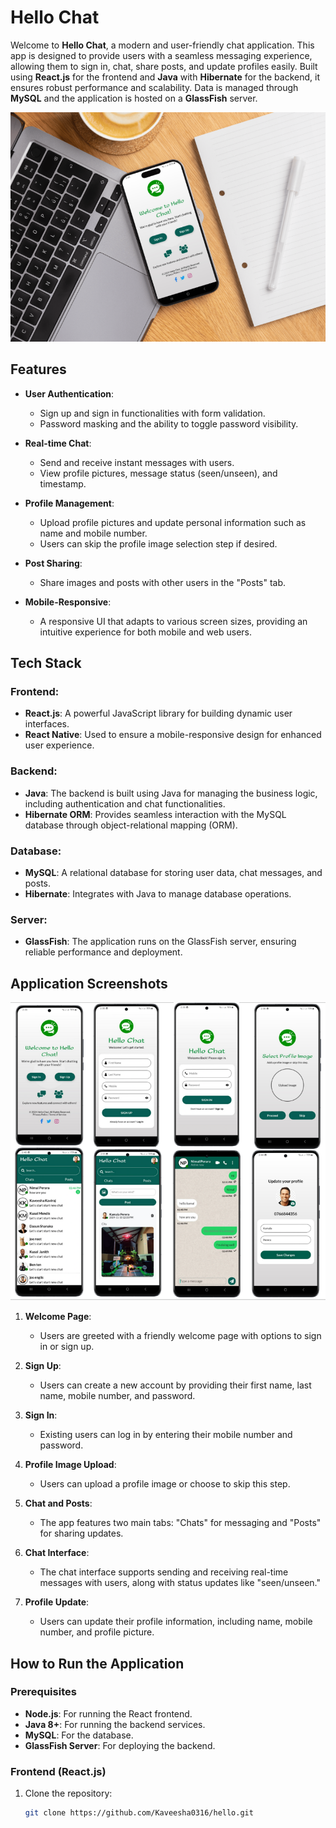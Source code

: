 # Hello Chat

Welcome to **Hello Chat**, a modern and user-friendly chat application. This app is designed to provide users with a seamless messaging experience, allowing them to sign in, chat, share posts, and update profiles easily. Built using **React.js** for the frontend and **Java** with **Hibernate** for the backend, it ensures robust performance and scalability. Data is managed through **MySQL** and the application is hosted on a **GlassFish** server.

![Hello Chat Features](https://github.com/Kaveesha0316/Hello/blob/main/assets/banner.png)

## Features

- **User Authentication**:
  - Sign up and sign in functionalities with form validation.
  - Password masking and the ability to toggle password visibility.
  
- **Real-time Chat**:
  - Send and receive instant messages with users.
  - View profile pictures, message status (seen/unseen), and timestamp.
  
- **Profile Management**:
  - Upload profile pictures and update personal information such as name and mobile number.
  - Users can skip the profile image selection step if desired.
  
- **Post Sharing**:
  - Share images and posts with other users in the "Posts" tab.
  
- **Mobile-Responsive**:
  - A responsive UI that adapts to various screen sizes, providing an intuitive experience for both mobile and web users.

## Tech Stack

### Frontend:
- **React.js**: A powerful JavaScript library for building dynamic user interfaces.
- **React Native**: Used to ensure a mobile-responsive design for enhanced user experience.

### Backend:
- **Java**: The backend is built using Java for managing the business logic, including authentication and chat functionalities.
- **Hibernate ORM**: Provides seamless interaction with the MySQL database through object-relational mapping (ORM).

### Database:
- **MySQL**: A relational database for storing user data, chat messages, and posts.
- **Hibernate**: Integrates with Java to manage database operations.

### Server:
- **GlassFish**: The application runs on the GlassFish server, ensuring reliable performance and deployment.

## Application Screenshots
 ![](https://github.com/Kaveesha0316/Hello/blob/main/assets/2024-10-13_174944.png)
1. **Welcome Page**:
   - Users are greeted with a friendly welcome page with options to sign in or sign up.

2. **Sign Up**:
 

   - Users can create a new account by providing their first name, last name, mobile number, and password.

3. **Sign In**:


   - Existing users can log in by entering their mobile number and password.

4. **Profile Image Upload**:
 
   - Users can upload a profile image or choose to skip this step.

5. **Chat and Posts**:


   - The app features two main tabs: "Chats" for messaging and "Posts" for sharing updates.
   
6. **Chat Interface**:


   - The chat interface supports sending and receiving real-time messages with users, along with status updates like "seen/unseen."

7. **Profile Update**:
  

   - Users can update their profile information, including name, mobile number, and profile picture.

## How to Run the Application

### Prerequisites

- **Node.js**: For running the React frontend.
- **Java 8+**: For running the backend services.
- **MySQL**: For the database.
- **GlassFish Server**: For deploying the backend.

### Frontend (React.js)

1. Clone the repository:
   ```bash
   git clone https://github.com/Kaveesha0316/hello.git
  
